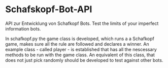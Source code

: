 # Schafskopf-Bot-API
API zur Entwicklung von Schafkopf Bots. Test the limits of your imperfect information bots.


In schafkopf.py the game class is developed, which runs a a Schafkopf game, makes sure all the rule are followed and declares a winner. An example class - called player -  is established that has all the nescessary methods to be run with the game class. An equivalent of this class, that does not just pick randomly should be developed to test against other bots.
